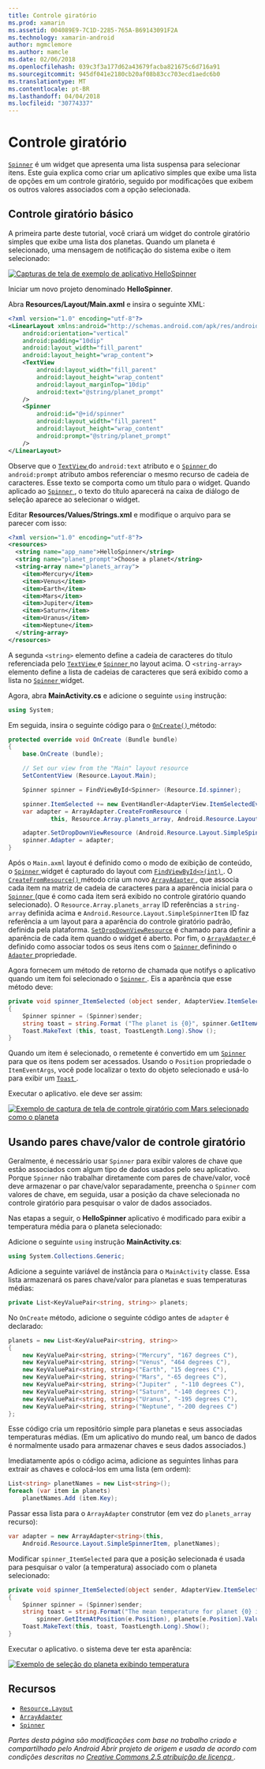 ```yaml
---
title: Controle giratório
ms.prod: xamarin
ms.assetid: 004089E9-7C1D-2285-765A-B69143091F2A
ms.technology: xamarin-android
author: mgmclemore
ms.author: mamcle
ms.date: 02/06/2018
ms.openlocfilehash: 039c3f3a177d62a43679facba821675c6d716a91
ms.sourcegitcommit: 945df041e2180cb20af08b83cc703ecd1aedc6b0
ms.translationtype: MT
ms.contentlocale: pt-BR
ms.lasthandoff: 04/04/2018
ms.locfileid: "30774337"
---
```

# <a name="spinner"></a>Controle giratório

[`Spinner`](https://developer.xamarin.com/api/type/Android.Widget.Spinner/) é um widget que apresenta uma lista suspensa para selecionar itens. Este guia explica como criar um aplicativo simples que exibe uma lista de opções em um controle giratório, seguido por modificações que exibem os outros valores associados com a opção selecionada.

## <a name="basic-spinner"></a>Controle giratório básico

A primeira parte deste tutorial, você criará um widget do controle giratório simples que exibe uma lista dos planetas. Quando um planeta é selecionado, uma mensagem de notificação do sistema exibe o item selecionado:

[![Capturas de tela de exemplo de aplicativo HelloSpinner](spinner-images/01-example-screenshots-sml.png)](spinner-images/01-example-screenshots.png#lightbox)

Iniciar um novo projeto denominado **HelloSpinner**.

Abra **Resources/Layout/Main.axml** e insira o seguinte XML:

```xml
<?xml version="1.0" encoding="utf-8"?>
<LinearLayout xmlns:android="http://schemas.android.com/apk/res/android"
    android:orientation="vertical"
    android:padding="10dip"
    android:layout_width="fill_parent"
    android:layout_height="wrap_content">
    <TextView
        android:layout_width="fill_parent"
        android:layout_height="wrap_content"
        android:layout_marginTop="10dip"
        android:text="@string/planet_prompt"
    />
    <Spinner
        android:id="@+id/spinner"
        android:layout_width="fill_parent"
        android:layout_height="wrap_content"
        android:prompt="@string/planet_prompt"
    />
</LinearLayout>
```

Observe que o [ `TextView` ](https://developer.xamarin.com/api/type/Android.Widget.TextView/)do `android:text` atributo e o [ `Spinner` ](https://developer.xamarin.com/api/type/Android.Widget.Spinner/)do `android:prompt` atributo ambos referenciar o mesmo recurso de cadeia de caracteres. Esse texto se comporta como um título para o widget. Quando aplicado ao [ `Spinner` ](https://developer.xamarin.com/api/type/Android.Widget.Spinner/), o texto do título aparecerá na caixa de diálogo de seleção aparece ao selecionar o widget.

Editar **Resources/Values/Strings.xml** e modifique o arquivo para se parecer com isso:

```xml
<?xml version="1.0" encoding="utf-8"?>
<resources>
  <string name="app_name">HelloSpinner</string>
  <string name="planet_prompt">Choose a planet</string>
  <string-array name="planets_array">
    <item>Mercury</item>
    <item>Venus</item>
    <item>Earth</item>
    <item>Mars</item>
    <item>Jupiter</item>
    <item>Saturn</item>
    <item>Uranus</item>
    <item>Neptune</item>
  </string-array>
</resources>
```

A segunda `<string>` elemento define a cadeia de caracteres do título referenciada pelo [ `TextView` ](https://developer.xamarin.com/api/type/Android.Widget.TextView/) e [ `Spinner` ](https://developer.xamarin.com/api/type/Android.Widget.Spinner/) no layout acima.
O `<string-array>` elemento define a lista de cadeias de caracteres que será exibido como a lista no [ `Spinner` ](https://developer.xamarin.com/api/type/Android.Widget.Spinner/) widget.

Agora, abra **MainActivity.cs** e adicione o seguinte `using` instrução:

```csharp
using System;
```

Em seguida, insira o seguinte código para o [ `OnCreate()` ](https://developer.xamarin.com/api/member/Android.App.Activity.OnCreate/(Android.OS.Bundle)) método:

```csharp
protected override void OnCreate (Bundle bundle)
{
    base.OnCreate (bundle);

    // Set our view from the "Main" layout resource
    SetContentView (Resource.Layout.Main);

    Spinner spinner = FindViewById<Spinner> (Resource.Id.spinner);

    spinner.ItemSelected += new EventHandler<AdapterView.ItemSelectedEventArgs> (spinner_ItemSelected);
    var adapter = ArrayAdapter.CreateFromResource (
            this, Resource.Array.planets_array, Android.Resource.Layout.SimpleSpinnerItem);

    adapter.SetDropDownViewResource (Android.Resource.Layout.SimpleSpinnerDropDownItem);
    spinner.Adapter = adapter;
}
```

Após o `Main.axml` layout é definido como o modo de exibição de conteúdo, o [ `Spinner` ](https://developer.xamarin.com/api/type/Android.Widget.Spinner/) widget é capturado do layout com [ `FindViewById<>(int)` ](https://developer.xamarin.com/api/member/Android.App.Activity.FindViewById/p/System.Int32/).
O [ `CreateFromResource()` ](https://developer.xamarin.com/api/member/Android.Widget.ArrayAdapter.CreateFromResource/p/Android.Content.Context/System.Int32/System.Int32/) método cria um novo [ `ArrayAdapter` ](https://developer.xamarin.com/api/type/Android.Widget.ArrayAdapter/), que associa cada item na matriz de cadeia de caracteres para a aparência inicial para o [ `Spinner` ](https://developer.xamarin.com/api/type/Android.Widget.Spinner/) (que é como cada item será exibido no controle giratório quando selecionado). O `Resource.Array.planets_array` ID referências a `string-array` definida acima e `Android.Resource.Layout.SimpleSpinnerItem` ID faz referência a um layout para a aparência do controle giratório padrão, definida pela plataforma.
[`SetDropDownViewResource`](https://developer.xamarin.com/api/member/Android.Widget.ArrayAdapter.SetDropDownViewResource/p/System.Int32/) é chamado para definir a aparência de cada item quando o widget é aberto. Por fim, o [ `ArrayAdapter` ](https://developer.xamarin.com/api/type/Android.Widget.ArrayAdapter/) é definido como associar todos os seus itens com o [ `Spinner` ](https://developer.xamarin.com/api/type/Android.Widget.Spinner/) definindo o [ `Adapter` ](https://developer.xamarin.com/api/type/Android.Widget.ArrayAdapter) propriedade.

Agora fornecem um método de retorno de chamada que notifys o aplicativo quando um item foi selecionado o [ `Spinner` ](https://developer.xamarin.com/api/type/Android.Widget.Spinner/). Eis a aparência que esse método deve:

```csharp
private void spinner_ItemSelected (object sender, AdapterView.ItemSelectedEventArgs e)
{
    Spinner spinner = (Spinner)sender;
    string toast = string.Format ("The planet is {0}", spinner.GetItemAtPosition (e.Position));
    Toast.MakeText (this, toast, ToastLength.Long).Show ();
}
```

Quando um item é selecionado, o remetente é convertido em um [ `Spinner` ](https://developer.xamarin.com/api/type/Android.Widget.Spinner/) para que os itens podem ser acessados. Usando o `Position` propriedade o `ItemEventArgs`, você pode localizar o texto do objeto selecionado e usá-lo para exibir um [ `Toast` ](https://developer.xamarin.com/api/type/Android.Widget.Toast/).

Executar o aplicativo. ele deve ser assim:

[![Exemplo de captura de tela de controle giratório com Mars selecionado como o planeta](spinner-images/02-basic-example-sml.png)](spinner-images/02-basic-example.png#lightbox)

## <a name="spinner-using-keyvalue-pairs"></a>Usando pares chave/valor de controle giratório

Geralmente, é necessário usar `Spinner` para exibir valores de chave que estão associados com algum tipo de dados usados pelo seu aplicativo. Porque `Spinner` não trabalhar diretamente com pares de chave/valor, você deve armazenar o par chave/valor separadamente, preencha o `Spinner` com valores de chave, em seguida, usar a posição da chave selecionada no controle giratório para pesquisar o valor de dados associados. 

Nas etapas a seguir, o **HelloSpinner** aplicativo é modificado para exibir a temperatura média para o planeta selecionado:

Adicione o seguinte `using` instrução **MainActivity.cs**:

```csharp
using System.Collections.Generic;
```

Adicione a seguinte variável de instância para o `MainActivity` classe.
Essa lista armazenará os pares chave/valor para planetas e suas temperaturas médias:

```csharp
private List<KeyValuePair<string, string>> planets;
```

No `OnCreate` método, adicione o seguinte código antes de `adapter` é declarado:

```csharp
planets = new List<KeyValuePair<string, string>>
{
    new KeyValuePair<string, string>("Mercury", "167 degrees C"),
    new KeyValuePair<string, string>("Venus", "464 degrees C"),
    new KeyValuePair<string, string>("Earth", "15 degrees C"),
    new KeyValuePair<string, string>("Mars", "-65 degrees C"),
    new KeyValuePair<string, string>("Jupiter" , "-110 degrees C"),
    new KeyValuePair<string, string>("Saturn", "-140 degrees C"),
    new KeyValuePair<string, string>("Uranus", "-195 degrees C"),
    new KeyValuePair<string, string>("Neptune", "-200 degrees C")
};
```

Esse código cria um repositório simple para planetas e seus associadas temperaturas médias. (Em um aplicativo do mundo real, um banco de dados é normalmente usado para armazenar chaves e seus dados associados.)

Imediatamente após o código acima, adicione as seguintes linhas para extrair as chaves e colocá-los em uma lista (em ordem):

```csharp
List<string> planetNames = new List<string>();
foreach (var item in planets)
    planetNames.Add (item.Key);
```

Passar essa lista para o `ArrayAdapter` construtor (em vez do `planets_array` recurso):

```csharp
var adapter = new ArrayAdapter<string>(this,
    Android.Resource.Layout.SimpleSpinnerItem, planetNames);
```

Modificar `spinner_ItemSelected` para que a posição selecionada é usada para pesquisar o valor (a temperatura) associado com o planeta selecionado:

```csharp
private void spinner_ItemSelected(object sender, AdapterView.ItemSelectedEventArgs e)
{
    Spinner spinner = (Spinner)sender;
    string toast = string.Format("The mean temperature for planet {0} is {1}",
        spinner.GetItemAtPosition(e.Position), planets[e.Position].Value);
    Toast.MakeText(this, toast, ToastLength.Long).Show();
}
```

Executar o aplicativo. o sistema deve ter esta aparência:

[![Exemplo de seleção do planeta exibindo temperatura](spinner-images/03-keyvalue-example-sml.png)](spinner-images/03-keyvalue-example.png#lightbox)
   
  

## <a name="resources"></a>Recursos

-   [`Resource.Layout`](https://developer.xamarin.com/api/type/Android.Resource+Layout/) 
-   [`ArrayAdapter`](https://developer.xamarin.com/api/type/Android.Widget.ArrayAdapter/) 
-   [`Spinner`](https://developer.xamarin.com/api/type/Android.Widget.Spinner/) 

*Partes desta página são modificações com base no trabalho criado e compartilhado pelo Android Abrir projeto de origem e usada de acordo com condições descritas no*
[*Creative Commons 2.5 atribuição de licença* ](http://creativecommons.org/licenses/by/2.5/).

